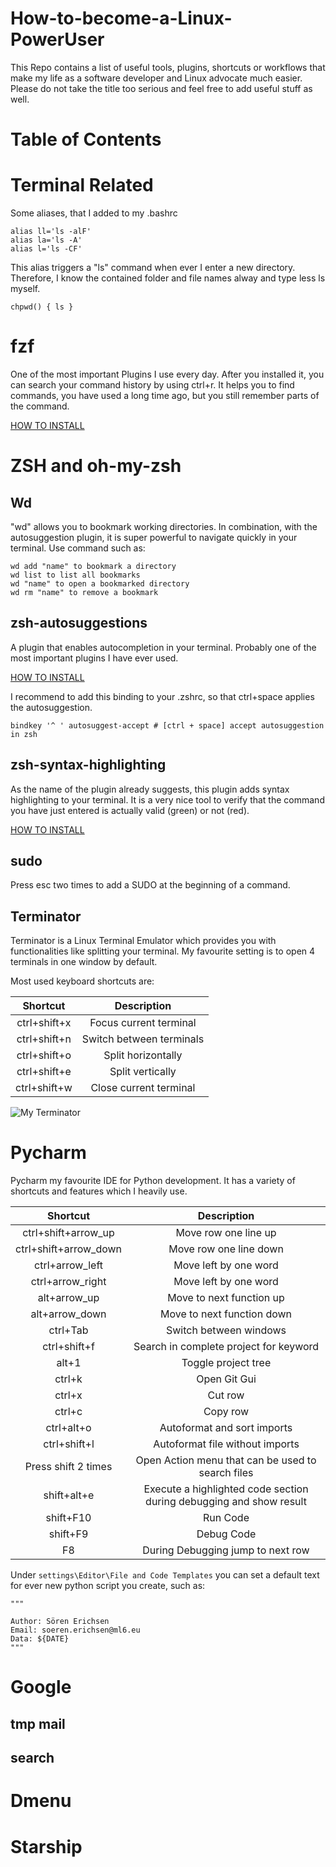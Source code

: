 # How-to-become-a-Linux-PowerUser
This Repo contains a list of useful tools, plugins, shortcuts or workflows that make my life as a software developer and Linux advocate much easier. Please do not take the title too serious and feel free to add useful stuff as well.

# Table of Contents

# Terminal Related
Some aliases, that I added to my .bashrc
```
alias ll='ls -alF'
alias la='ls -A'
alias l='ls -CF'
```

This alias triggers a "ls" command when ever I enter a new directory. Therefore, I know the contained folder and file names alway and type less ls myself. 
```
chpwd() { ls }
```

# fzf
One of the most important Plugins I use every day. 
After you installed it, you can search your command history by using ctrl+r. It helps you to find commands, you have used a long time ago, but you still remember parts of the command.

[HOW TO INSTALL](https://github.com/junegunn/fzf#installation)

# ZSH and oh-my-zsh
## Wd
"wd" allows you to bookmark working directories. In combination, with the autosuggestion plugin, it is super powerful to navigate quickly in your terminal. 
Use command such as:
```
wd add "name" to bookmark a directory
wd list to list all bookmarks
wd "name" to open a bookmarked directory
wd rm "name" to remove a bookmark
```

## zsh-autosuggestions
A plugin that enables autocompletion in your terminal. Probably one of the most important plugins I have ever used. 

[HOW TO INSTALL](https://github.com/zsh-users/zsh-autosuggestions/blob/master/INSTALL.md) 

I recommend to add this binding to your .zshrc, so that ctrl+space applies the autosuggestion. 

```bindkey '^ ' autosuggest-accept # [ctrl + space] accept autosuggestion in zsh```

## zsh-syntax-highlighting
As the name of the plugin already suggests, this plugin adds syntax highlighting to your terminal. It is a very nice tool to verify that the command you have just entered is actually valid (green) or not (red).

[HOW TO INSTALL](https://github.com/zsh-users/zsh-syntax-highlighting/blob/master/INSTALL.md)

## sudo
Press esc two times to add a SUDO at the beginning of a command.



## Terminator
Terminator is a Linux Terminal Emulator which provides you with functionalities like splitting your terminal. 
My favourite setting is to open 4 terminals in one window by default.

Most used keyboard shortcuts are:

| Shortcut | Description|
|:----: |:----:|
| ctrl+shift+x| Focus current terminal|
| ctrl+shift+n | Switch between terminals |
| ctrl+shift+o | Split horizontally |
| ctrl+shift+e | Split vertically |
| ctrl+shift+w | Close current terminal |

![My Terminator](images/terminator.png)


# Pycharm
Pycharm my favourite IDE for Python development. It has a variety of shortcuts and features which I heavily use. 

| Shortcut | Description|
|:----: |:----:|
| ctrl+shift+arrow_up| Move row one line up|
| ctrl+shift+arrow_down | Move row one line down |
| ctrl+arrow_left | Move left by one word |
| ctrl+arrow_right | Move left by one word |
| alt+arrow_up | Move to next function up |
| alt+arrow_down | Move to next function down |
| ctrl+Tab | Switch between windows |
| ctrl+shift+f | Search in complete project for keyword |
| alt+1 | Toggle project tree |
| ctrl+k | Open Git Gui |
| ctrl+x | Cut row |
| ctrl+c | Copy row |
| ctrl+alt+o | Autoformat and sort imports |
| ctrl+shift+l | Autoformat file without imports |
| Press shift 2 times | Open Action menu that can be used to search files |
| shift+alt+e | Execute a highlighted code section during debugging and show result |
| shift+F10 | Run Code |
| shift+F9 | Debug Code |
| F8 | During Debugging jump to next row |

Under ```settings\Editor\File and Code Templates``` you can set a default text for ever new python script you create, such as:
```
"""

Author: Sören Erichsen
Email: soeren.erichsen@ml6.eu
Data: ${DATE}
"""
```


# Google
## tmp mail
## search
# Dmenu
# Starship
